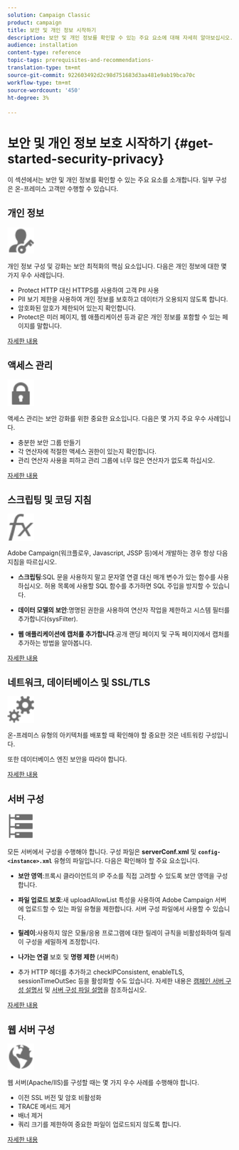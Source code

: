 ```yaml
---
solution: Campaign Classic
product: campaign
title: 보안 및 개인 정보 시작하기
description: 보안 및 개인 정보를 확인할 수 있는 주요 요소에 대해 자세히 알아보십시오.
audience: installation
content-type: reference
topic-tags: prerequisites-and-recommendations-
translation-type: tm+mt
source-git-commit: 922603492d2c98d751683d3aa481e9ab19bca70c
workflow-type: tm+mt
source-wordcount: '450'
ht-degree: 3%

---
```



# 보안 및 개인 정보 보호 시작하기 {#get-started-security-privacy}

이 섹션에서는 보안 및 개인 정보를 확인할 수 있는 주요 요소를 소개합니다. 일부 구성은 온-프레미스 고객만 수행할 수 있습니다.

## 개인 정보

<img src="assets/do-not-localize/icon_privacy.svg" width="60px">

개인 정보 구성 및 강화는 보안 최적화의 핵심 요소입니다. 다음은 개인 정보에 대한 몇 가지 우수 사례입니다.

* Protect HTTP 대신 HTTPS를 사용하여 고객 PII 사용
* PII 보기 제한을 사용하여 개인 정보를 보호하고 데이터가 오용되지 않도록 합니다.
* 암호화된 암호가 제한되어 있는지 확인합니다.
* Protect은 미러 페이지, 웹 애플리케이션 등과 같은 개인 정보를 포함할 수 있는 페이지를 말합니다.

[자세한 내용](../../installation/using/privacy.md)

## 액세스 관리

<img src="assets/do-not-localize/icon_access.svg" width="60px">

액세스 관리는 보안 강화를 위한 중요한 요소입니다. 다음은 몇 가지 주요 우수 사례입니다.

* 충분한 보안 그룹 만들기
* 각 연산자에 적절한 액세스 권한이 있는지 확인합니다.
* 관리 연산자 사용을 피하고 관리 그룹에 너무 많은 연산자가 없도록 하십시오.

[자세한 내용](../../installation/using/access-management.md)

## 스크립팅 및 코딩 지침

<img src="assets/do-not-localize/icon_scripting.svg" width="60px">

Adobe Campaign(워크플로우, Javascript, JSSP 등)에서 개발하는 경우 항상 다음 지침을 따르십시오.

* **스크립팅**:SQL 문을 사용하지 말고 문자열 연결 대신 매개 변수가 있는 함수를 사용하십시오. 허용 목록에 사용할 SQL 함수를 추가하면 SQL 주입을 방지할 수 있습니다.

* **데이터 모델의 보안**:명명된 권한을 사용하여 연산자 작업을 제한하고 시스템 필터를 추가합니다(sysFilter).

* **웹 애플리케이션에 캡처를 추가합니다**.공개 랜딩 페이지 및 구독 페이지에서 캡처를 추가하는 방법을 알아봅니다.

[자세한 내용](../../installation/using/scripting-coding-guidelines.md)

## 네트워크, 데이터베이스 및 SSL/TLS

<img src="assets/do-not-localize/icon_network.svg" width="60px">

온-프레미스 유형의 아키텍처를 배포할 때 확인해야 할 중요한 것은 네트워킹 구성입니다.

또한 데이터베이스 엔진 보안을 따라야 합니다.

[자세한 내용](../../installation/using/network-database.md)

## 서버 구성

<img src="assets/do-not-localize/icon_server.svg" width="60px">

모든 서버에서 구성을 수행해야 합니다. 구성 파일은 **serverConf.xml** 및 **`config-<instance>.xml`** 유형의 파일입니다. 다음은 확인해야 할 주요 요소입니다.

* **보안 영역**:프록시 클라이언트의 IP 주소를 직접 고려할 수 있도록 보안 영역을 구성합니다.

* **파일 업로드 보호**:새 uploadAllowList 특성을 사용하여 Adobe Campaign 서버에 업로드할 수 있는 파일 유형을 제한합니다. 서버 구성 파일에서 사용할 수 있습니다.

* **릴레이**:사용하지 않은 모듈/응용 프로그램에 대한 릴레이 규칙을 비활성화하여 릴레이 구성을 세밀하게 조정합니다.

* **나가는 연결** 보호 및  **명령 제한** (서버측)

* 추가 HTTP 헤더를 추가하고 checkIPConsistent, enableTLS, sessionTimeOutSec 등을 활성화할 수도 있습니다. 자세한 내용은 [캠페인 서버 구성 설명서](../../installation/using/configuring-campaign-server.md) 및 [서버 구성 파일 설명](../../installation/using/the-server-configuration-file.md)을 참조하십시오.

[자세한 내용](../../installation/using/server-configuration.md)

## 웹 서버 구성

<img src="assets/do-not-localize/icon_web.svg" width="60px">

웹 서버(Apache/IIS)를 구성할 때는 몇 가지 우수 사례를 수행해야 합니다.

* 이전 SSL 버전 및 암호 비활성화
* TRACE 메서드 제거
* 배너 제거
* 쿼리 크기를 제한하여 중요한 파일이 업로드되지 않도록 합니다.

[자세한 내용](../../installation/using/web-server-configuration.md)
